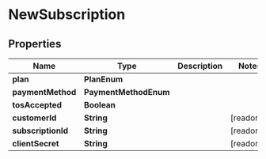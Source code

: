 

# NewSubscription


## Properties

Name | Type | Description | Notes
------------ | ------------- | ------------- | -------------
**plan** | **PlanEnum** |  | 
**paymentMethod** | **PaymentMethodEnum** |  | 
**tosAccepted** | **Boolean** |  | 
**customerId** | **String** |  |  [readonly]
**subscriptionId** | **String** |  |  [readonly]
**clientSecret** | **String** |  |  [readonly]



